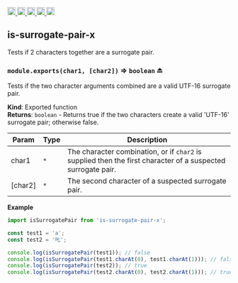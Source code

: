 <a href="https://travis-ci.org/Xotic750/is-surrogate-pair-x"
  title="Travis status">
<img
  src="https://travis-ci.org/Xotic750/is-surrogate-pair-x.svg?branch=master"
  alt="Travis status" height="18">
</a>
<a href="https://david-dm.org/Xotic750/is-surrogate-pair-x"
  title="Dependency status">
<img src="https://david-dm.org/Xotic750/is-surrogate-pair-x/status.svg"
  alt="Dependency status" height="18"/>
</a>
<a
  href="https://david-dm.org/Xotic750/is-surrogate-pair-x?type=dev"
  title="devDependency status">
<img src="https://david-dm.org/Xotic750/is-surrogate-pair-x/dev-status.svg"
  alt="devDependency status" height="18"/>
</a>
<a href="https://badge.fury.io/js/is-surrogate-pair-x"
  title="npm version">
<img src="https://badge.fury.io/js/is-surrogate-pair-x.svg"
  alt="npm version" height="18">
</a>
<a href="https://www.jsdelivr.com/package/npm/is-surrogate-pair-x"
  title="jsDelivr hits">
<img src="https://data.jsdelivr.com/v1/package/npm/is-surrogate-pair-x/badge?style=rounded"
  alt="jsDelivr hits" height="18">
</a>

<a name="module_is-surrogate-pair-x"></a>

## is-surrogate-pair-x

Tests if 2 characters together are a surrogate pair.

<a name="exp_module_is-surrogate-pair-x--module.exports"></a>

### `module.exports(char1, [char2])` ⇒ <code>boolean</code> ⏏

Tests if the two character arguments combined are a valid UTF-16
surrogate pair.

**Kind**: Exported function  
**Returns**: <code>boolean</code> - Returns true if the two characters create a valid
'UTF-16' surrogate pair; otherwise false.

| Param   | Type            | Description                                                                                                  |
| ------- | --------------- | ------------------------------------------------------------------------------------------------------------ |
| char1   | <code>\*</code> | The character combination, or if `char2` is supplied then the first character of a suspected surrogate pair. |
| [char2] | <code>\*</code> | The second character of a suspected surrogate pair.                                                          |

**Example**

```js
import isSurrogatePair from 'is-surrogate-pair-x';

const test1 = 'a';
const test2 = '𠮟';

console.log(isSurrogatePair(test1)); // false
console.log(isSurrogatePair(test1.charAt(0), test1.charAt(1))); // false
console.log(isSurrogatePair(test2)); // true
console.log(isSurrogatePair(test2.charAt(0), test2.charAt(1))); // true
```
